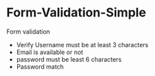 # Form-Validation-Simple

Form validation
- Verify Username must be at least 3 characters 
- Email is available or not
- password must be least 6 characters
- Password match
